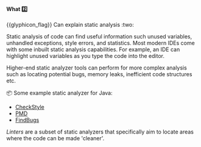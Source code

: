 <div id="title">

#### What :two:

</div>
<span id="outcomes">{{glyphicon_flag}} Can explain static analysis :two:</span>

<div id="body">

<tip-box type="definition">

<include src="../../../common/definitions.md#def-static-analysis" />

</tip-box>

Static analysis of code can find useful information such unused variables, unhandled exceptions, style errors, and statistics. Most modern IDEs come with some inbuilt static analysis capabilities. For example, an IDE can highlight unused variables as you type the code into the editor. 

Higher-end static analyzer tools can perform for more complex analysis such as locating potential bugs, memory leaks, inefficient code structures etc.

<tip-box> 

:package: Some example static analyzer for Java:
* [CheckStyle](http://checkstyle.sourceforge.net/)
* [PMD](http://findbugs.sourceforge.net/)
* [FindBugs](https://pmd.github.io/)

</tip-box>

_Linters_ are a subset of static analyzers that specifically aim to locate areas where the code can be made 'cleaner'.

</div>

<div id="extras">
</div>